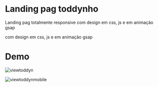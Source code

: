 # Landing pag toddynho

<p>Landing pag totalmente responsive com design em css, js e em animação gsap</p>
<p>com design em css, js e em animação gsap</p>

# Demo


![viewtoddyn](https://user-images.githubusercontent.com/109921888/189276124-5fc7ac70-4850-4811-b7ff-ebcd2e2ed372.JPG)

![viewtoddynmobile](https://user-images.githubusercontent.com/109921888/189276195-8cd439e9-37ae-4254-9163-02833c6f5a51.JPG)
